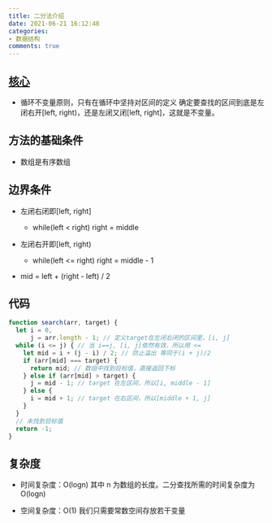 ```yaml
---
title: 二分法介绍
date: 2021-06-21 16:12:48
categories:
- 数据结构
comments: true
---
```


## [核心](https://mp.weixin.qq.com/s?__biz=MzUxNjY5NTYxNA==&mid=2247488241&idx=2&sn=374ca9d153bf4f0c44da7601013cb180&scene=21#wechat_redirect)

  - 循环不变量原则，只有在循环中坚持对区间的定义
    确定要查找的区间到底是左闭右开[left, right)，还是左闭又闭[left, right]，这就是不变量。



## 方法的基础条件

  - 数组是有序数组



## 边界条件

  - 左闭右闭即[left, right]

    - while(left < right) right = middle
  - 左闭右开即[left, right)

    - while(left <= right) right = middle - 1
  - mid = left + (right - left) / 2



## 代码

```js
function search(arr, target) {
  let i = 0,
      j = arr.length - 1; // 定义target在左闭右闭的区间里，[i, j]
  while (i <= j) { // 当 i==j, [i, j]依然有效，所以用 <=
    let mid = i + (j - i) / 2; // 防止溢出 等同于(i + j)/2
    if (arr[mid] === target) {
      return mid; // 数组中找到目标值，直接返回下标
    } else if (arr[mid] > target) {
      j = mid - 1; // target 在左区间，所以[i, middle - 1]
    } else {
      i = mid + 1; // target 在右区间，所以[middle + 1, j]
    }
  }
  // 未找到目标值
  return -1;
}
```



## 复杂度

  - 时间复杂度：O(logn)
    其中 n 为数组的长度。二分查找所需的时间复杂度为 O(logn)

  - 空间复杂度：O(1)
    我们只需要常数空间存放若干变量